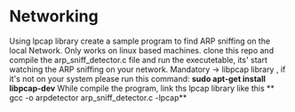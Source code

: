 # Networking
Using lpcap library create a sample program to find  ARP sniffing on the local Network.
Only works on linux based machines.
clone this  repo and compile the arp_sniff_detector.c file and run the executetable, its' start watching the ARP sniffing on your network.
Mandatory -> libpcap library , if it's not on your system please run this command: **sudo apt-get install libpcap-dev**
While compile the program, link  ths lpcap library like this  ** gcc -o arpdetector arp_sniff_detector.c -lpcap**
